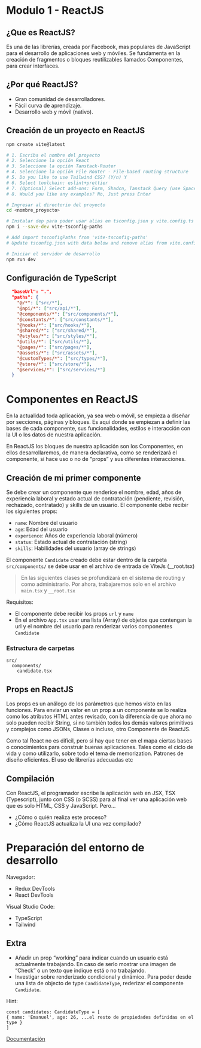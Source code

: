 # Modulo 1 - ReactJS

##  ¿Que es ReactJS?
Es una de las librerías, creada por Facebook, mas populares de JavaScript para el desarrollo de aplicaciones web y móviles. Se fundamenta en la creación de fragmentos o bloques reutilizables llamados Componentes, para crear interfaces.

## ¿Por qué ReactJS?

- Gran comunidad de desarrolladores.
- Fácil curva de aprendizaje.
- Desarrollo web y móvil (nativo).

## Creación de un proyecto en ReactJS

```bash
npm create vite@latest

# 1. Escriba el nombre del proyecto
# 2. Seleccione la opción React
# 3. Seleccione la opción Tanstack-Router
# 4. Seleccione la opción File Router - File-based routing structure
# 5. Do you like to use Tailwind CSS? (Y/n) Y
# 6. Select toolchain: eslint+prettier
# 7. (Optional) Select add-ons: Form, Shadcn, Tanstack Query (use Space bar to select)
# 8. Would you like any examples? No, Just press Enter

# Ingresar al directorio del proyecto
cd <nombre_proyecto>

# Instalar dep para poder usar alias en tsconfig.json y vite.config.ts
npm i --save-dev vite-tsconfig-paths

# Add import tsconfigPaths from 'vite-tsconfig-paths'
# Update tsconfig.json with data below and remove alias from vite.config.ts

# Iniciar el servidor de desarrollo
npm run dev
```

## Configuración de TypeScript
```json
  "baseUrl": ".",
  "paths": {
    "@/*": ["src/*"],
    "@api/*": ["src/api/*"],
    "@components/*": ["src/components/*"],
    "@constants/*": ["src/constants/*"],
    "@hooks/*": ["src/hooks/*"],
    "@shared/*": ["src/shared/*"],
    "@styles/*": ["src/styles/*"],
    "@utils/*": ["src/utils/*"],
    "@pages/*": ["src/pages/*"],
    "@assets/*": ["src/assets/*"],
    "@customTypes/*": ["src/types/*"],
    "@store/*": ["src/store/*"],
    "@services/*": ["src/services/*"]
  }
```

# Componentes en ReactJS
En la actualidad toda aplicación, ya sea web o móvil, se empieza a diseñar por secciones, páginas y bloques. Es aquí donde se empiezan a definir las bases de cada componente, sus funcionalidades, estilos e interacción con la UI o los datos de nuestra aplicación.

En ReactJS los bloques de nuestra aplicación son los Componentes, en ellos desarrollaremos, de manera declarativa, como se renderizará el componente, si hace uso o no de “props” y sus diferentes interacciones.

## Creación de mi primer componente

Se debe crear un componente que renderice el nombre, edad, años de experiencia laboral y estado actual de contratación (pendiente, revisión, rechazado, contratado) y skills de un usuario. El componente debe recibir los siguientes props:

- `name`: Nombre del usuario
- `age`: Edad del usuario
- `experience`: Años de experiencia laboral (número)
- `status`: Estado actual de contratación (string)
- `skills`: Habilidades del usuario (array de strings)


El componente `Candidate` creado debe estar dentro de la carpeta `src/components/` se debe usar en el archivo de entrada de ViteJs (__root.tsx)

> En las siguientes clases se profundizará en el sistema de routing y como administrarlo.
> Por ahora, trabajaremos solo en el archivo `main.tsx` y `__root.tsx`

Requisitos:
- El componente debe recibir los props `url` y `name`
- En el archivo `App.tsx` usar una lista (Array) de objetos que contengan la url y el nombre del usuario para renderizar varios componentes `Candidate`

### Estructura de carpetas
```
src/
  components/
    candidate.tsx
```

## Props en ReactJS

Los props es un análogo de los parámetros que hemos visto en las funciones. Para enviar un valor en un prop a un componente se lo realiza como los atributos HTML antes revisado, con la diferencia de que ahora no solo pueden recibir String, si no también todos los demás valores primitivos y complejos como JSONs, Clases o incluso, otro Componente de ReactJS.

Como tal React no es difícil, pero si hay que tener en el mapa ciertas bases o conocimientos para construir buenas aplicaciones. Tales como el ciclo de vida y como utilizarlo, sobre todo el tema de memorization. Patrones de diseño eficientes. El uso de librerías adecuadas etc

## Compilación 

Con ReactJS, el programador escribe la aplicación web en JSX, TSX (Typescript), junto con CSS (o SCSS) para al final ver una aplicación web que es solo HTML, CSS y JavaScript. Pero...

- ¿Cómo o quién realiza este proceso?
- ¿Cómo ReactJS actualiza la UI una vez compilado?

# Preparación del entorno de desarrollo

Navegador:
- Redux DevTools
- React DevTools

Visual Studio Code:
- TypeScript
- Tailwind

## Extra

- Añadir un prop “working” para indicar cuando un usuario está actualmente trabajando. En caso de serlo mostrar una imagen de “Check” o un texto que indique está o no trabajando.
- Investigar sobre renderizado condicional y dinámico. Para poder desde una lista de objecto de type `CandidateType`, rederizar el componente `Candidate`.

Hint:
```tsx
const candidates: CandidateType = [
{ name: 'Emanuel', age: 26, ...el resto de propiedades definidas en el type }
]
```

[Documentación](https://react.dev/learn/conditional-rendering)

